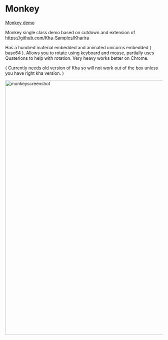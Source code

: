 # Monkey
[Monkey demo](https://nanjizal.github.io/Monkey/build/html5/index.html)

Monkey single class demo based on cutdown and extension of https://github.com/Kha-Samples/Kharira

Has a hundred material embedded and animated unicorns embedded ( base64 ). Allows you to rotate using keyboard and mouse, partially uses Quaterions to help with rotation. Very heavy works better on Chrome.

( Currently needs old version of Kha so will not work out of the box unless you have right kha version. )

<img width="811" alt="monkeyscreenshot" src="https://user-images.githubusercontent.com/20134338/27873459-1ff9f7be-61a4-11e7-9a57-6162be35f940.png">
